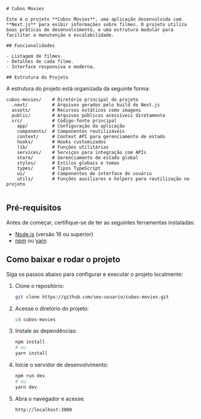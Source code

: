 
```
# Cubos Movies

Este é o projeto **Cubos Movies**, uma aplicação desenvolvida com **Next.js** para exibir informações sobre filmes. O projeto utiliza boas práticas de desenvolvimento, e uma estrutura modular para facilitar a manutenção e escalabilidade.

## Funcionalidades

- Listagem de filmes.
- Detalhes de cada filme.
- Interface responsiva e moderna.

## Estrutura do Projeto

```

A estrutura do projeto está organizada da seguinte forma:

```
cubos-movies/    # Diretório principal do projeto
  .next/         # Arquivos gerados pelo build do Next.js
  assets/        # Recursos estáticos como imagens
  public/        # Arquivos públicos acessíveis diretamente
  src/           # Código-fonte principal
    app/         # Configuração da aplicação
    components/  # Componentes reutilizáveis
    context/     # Context API para gerenciamento de estado
    hooks/       # Hooks customizados
    lib/         # Funções utilitárias
    services/    # Serviços para integração com APIs
    store/       # Gerenciamento de estado global
    styles/      # Estilos globais e temas
    types/       # Tipos TypeScript
    ui/          # Componentes de interface do usuário
    utils/       # Funções auxiliares e helpers para reutilização no projeto
   
```

## Pré-requisitos

Antes de começar, certifique-se de ter as seguintes ferramentas instaladas:

- [Node.js](https://nodejs.org/) (versão 16 ou superior)
- [npm](https://www.npmjs.com/) ou [yarn](https://yarnpkg.com/)

## Como baixar e rodar o projeto

Siga os passos abaixo para configurar e executar o projeto localmente:

1. Clone o repositório:

   ```bash
   git clone https://github.com/seu-usuario/cubos-movies.git
   ```

2. Acesse o diretório do projeto:

   ```bash
   cd cubos-movies
   ```

3. Instale as dependências:

   ```bash
   npm install
   # ou
   yarn install
   ```

4. Inicie o servidor de desenvolvimento:

   ```bash
   npm run dev
   # ou
   yarn dev
   ```

5. Abra o navegador e acesse:

   ```
   http://localhost:3000
   ```
```
